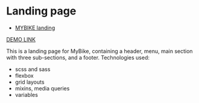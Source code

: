 # Landing page

- [MYBIKE landing](https://www.figma.com/file/NZQAIydtHo5QkINyGLHNcq/BIKE-New-Version?node-id=0%3A1)

[DEMO LINK](https://<your_account>.github.io/layout_landing-page/)

This is a landing page for MyBike, containing a header, menu, main section with three sub-sections, and a footer.
Technologies used:
- scss and sass
- flexbox
- grid layouts
- mixins, media queries
- variables
